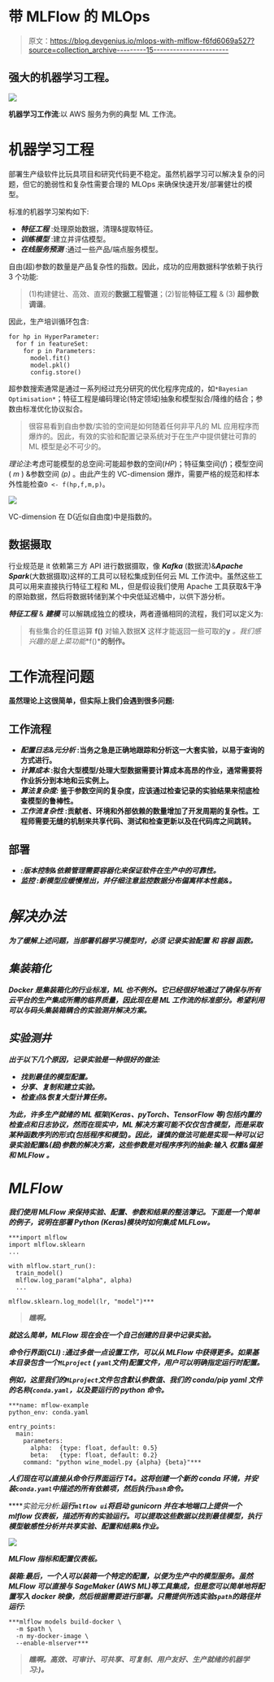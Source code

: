 # 带 MLFlow 的 MLOps

> 原文：<https://blog.devgenius.io/mlops-with-mlflow-f6fd6069a527?source=collection_archive---------15----------------------->

## 强大的机器学习工程。

![](img/b84129bc7a244d9e07eb9d2331f4b8ae.png)

**机器学习工作流**:以 AWS 服务为例的典型 ML 工作流。

# 机器学习工程

部署生产级软件比玩具项目和研究代码更不稳定。虽然机器学习可以解决复杂的问题，但它的脆弱性和复杂性需要合理的 MLOps 来确保快速开发/部署健壮的模型。

标准的机器学习架构如下:

*   ***特征工程*** :处理原始数据，清理&提取特征。
*   ***训练模型*** :建立并评估模型。
*   ***在线服务预测*** :通过一些产品/端点服务模型。

自由(超)参数的数量是产品复杂性的指数。因此，成功的应用数据科学依赖于执行 3 个功能:

> (1)构建健壮、高效、直观的**数据工程管道**；(2)智能**特征工程** & (3) **超参数调谐**。

因此，生产培训循环包含:

```
for hp in HyperParameter:
  for f in featureSet:
    for p in Parameters:
      model.fit()
      model.pkl()
      config.store()
```

超参数搜索通常是通过一系列经过充分研究的优化程序完成的，如`*Bayesian Optimisation*`；特征工程是编码理论(特定领域)抽象和模型拟合/降维的结合；参数由标准优化协议拟合。

> 很容易看到自由参数/实验的空间是如何随着任何非平凡的 ML 应用程序而爆炸的。因此，有效的实验和配置记录系统对于在生产中提供健壮可靠的 ML 模型是必不可少的。

*理论注*:考虑可能模型的总空间:可能超参数的空间(*HP*)；特征集空间(*f*)；模型空间( *m* ) &参数空间 *(p)* 。由此产生的 VC-dimension 爆炸，需要严格的规范和样本外性能检查`D <- f(hp,f,m,p)`。

![](img/1d2f2bdb449615feeaafb2289ca95a2b.png)

VC-dimension 在 D(近似自由度)中是指数的。

## 数据摄取

行业规范是 it 依赖第三方 API 进行数据摄取，像 ***Kafka*** (数据流)&***Apache Spark***(大数据摄取)这样的工具可以轻松集成到任何云 ML 工作流中。虽然这些工具可以用来直接执行特征工程和 ML，但是假设我们使用 Apache 工具获取&干净的原始数据，然后将数据转储到某个中央低延迟桶中，以供下游分析。

***特征工程*** & ***建模*** 可以解耦成独立的模块，两者遵循相同的流程，我们可以定义为:

> 有些集合的任意运算 **f()** 对输入数据**X** 这样才能返回一些可取的**y** *。*我们感兴趣的是上菜功能***f()***的制作。**

# **工作流程问题**

**虽然理论上这很简单，但实际上我们会遇到很多问题:**

## **工作流程**

*   *****配置日志&元分析*** :当务之急是正确地跟踪和分析这一大套实验，以易于查询的方式进行。**
*   *****计算成本*** :拟合大型模型/处理大型数据需要计算成本高昂的作业，通常需要将作业拆分到本地和云实例上。**
*   *****算法复杂度:*** 鉴于参数空间的复杂度，应该通过检查记录的实验结果来彻底检查模型的鲁棒性。**
*   *****工作流复杂性*** :贡献者、环境和外部依赖的数量增加了开发周期的复杂性。工程师需要无缝的机制来共享代码、测试和检查更新以及在代码库之间跳转。**

## **部署**

*   ***:版本控制&依赖管理需要容器化来保证软件在生产中的可靠性。***
*   ******监控*** :新模型应缓慢推出，并仔细注意监控数据分布偏离样本性能&。***

# ***解决办法***

***为了缓解上述问题，当部署机器学习模型时，必须 ***记录实验配置*** 和 ***容器*** 函数。***

## *****集装箱化*****

******Docker*** 是集装箱化的行业标准，ML 也不例外。它已经很好地通过了确保与所有云平台的生产集成所需的临界质量，因此现在是 ML 工作流的标准部分。希望利用可以与码头集装箱耦合的实验测井解决方案。***

## ***实验测井***

***出于以下几个原因，记录实验是一种很好的做法:***

*   ***找到最佳的模型配置。***
*   ***分享、复制和建立实验。***
*   ***检查点&恢复大型计算任务。***

***为此，许多生产就绪的 ML 框架(Keras、pyTorch、TensorFlow 等)包括内置的检查点和日志协议，然而在现实中，ML 解决方案可能不仅仅包含模型，而是采取某种函数序列的形式(包括程序和模型)。因此，谨慎的做法可能是实现一种可以记录实验配置&(超)参数的解决方案，这些参数是对程序序列的抽象:输入 ***权重&偏差*** 和 ***MLFlow*** 。***

# ***MLFlow***

***我们使用 MLFlow 来保持实验、配置、参数和结果的整洁簿记。下面是一个简单的例子，说明在部署 Python (Keras)模块时如何集成 MLFLow。***

```
***import mlflow
import mlflow.sklearn
...

with mlflow.start_run():
  train_model()
  mlflow.log_param("alpha", alpha)
  ...

mlflow.sklearn.log_model(lr, "model")***
```

> ***瞧啊。***

***就这么简单，MLFlow 现在会在一个自己创建的目录中记录实验。***

*****命令行界面(CLI)** :通过多做一点设置工作，可以从 MLFlow 中获得更多。如果基本目录包含一个`MLproject` ( `yaml`文件)配置文件，用户可以明确指定运行时配置。***

***例如，这里我们的`MLproject`文件包含默认参数值、我们的 conda/pip yaml 文件的名称(`conda.yaml`，以及要运行的 python 命令。***

```
***name: mflow-example
python_env: conda.yaml

entry_points:
  main:
    parameters:
      alpha:  {type: float, default: 0.5}
      beta:   {type: float, default: 0.2}
    command: "python wine_model.py {alpha} {beta}"***
```

***人们现在可以直接从命令行界面运行 T4。这将创建一个新的 conda 环境，并安装`conda.yaml`中描述的所有依赖项，然后执行`bash`命令。***

*****实验元分析:**运行`mlflow ui`将启动 *gunicorn* 并在本地端口上提供一个 mlflow 仪表板，描述所有的实验运行。可以提取这些数据以找到最佳模型，执行模型敏感性分析并共享实验、配置和结果&作业。***

***![](img/1ea98c9d5b9043f3918020f6df74bfa3.png)***

***MLFlow 指标和配置仪表板。***

*****装箱**:最后，一个人可以装箱一个特定的配置，以便为生产中的模型服务。虽然 MLFlow 可以直接与 SageMaker (AWS ML)等工具集成，但是您可以简单地将配置写入 docker 映像，然后根据需要进行部署。只需提供所选实验`$path`的路径并运行:***

```
***mlflow models build-docker \
  -m $path \
  -n my-docker-image \
  --enable-mlserver***
```

> ***瞧啊。高效、可审计、可共享、可复制、用户友好、生产就绪的机器学习:)。***